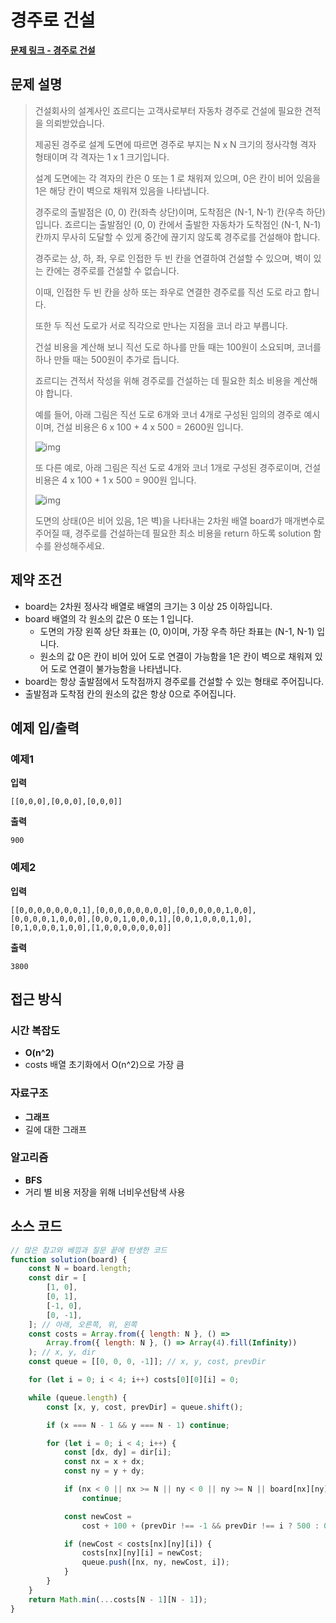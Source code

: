 # 경주로 건설

**[문제 링크 - 경주로 건설](https://school.programmers.co.kr/learn/courses/30/lessons/67259)**

## 문제 설명

> 건설회사의 설계사인 죠르디는 고객사로부터 자동차 경주로 건설에 필요한 견적을 의뢰받았습니다.
>
> 제공된 경주로 설계 도면에 따르면 경주로 부지는 N x N 크기의 정사각형 격자 형태이며 각 격자는 1 x 1 크기입니다.
>
> 설계 도면에는 각 격자의 칸은 0 또는 1 로 채워져 있으며, 0은 칸이 비어 있음을 1은 해당 칸이 벽으로 채워져 있음을 나타냅니다.
>
> 경주로의 출발점은 (0, 0) 칸(좌측 상단)이며, 도착점은 (N-1, N-1) 칸(우측 하단)입니다. 죠르디는 출발점인 (0, 0) 칸에서 출발한 자동차가 도착점인 (N-1, N-1) 칸까지 무사히 도달할 수 있게 중간에 끊기지 않도록 경주로를 건설해야 합니다.
>
> 경주로는 상, 하, 좌, 우로 인접한 두 빈 칸을 연결하여 건설할 수 있으며, 벽이 있는 칸에는 경주로를 건설할 수 없습니다.
>
> 이때, 인접한 두 빈 칸을 상하 또는 좌우로 연결한 경주로를 직선 도로 라고 합니다.
>
> 또한 두 직선 도로가 서로 직각으로 만나는 지점을 코너 라고 부릅니다.
>
> 건설 비용을 계산해 보니 직선 도로 하나를 만들 때는 100원이 소요되며, 코너를 하나 만들 때는 500원이 추가로 듭니다.
>
> 죠르디는 견적서 작성을 위해 경주로를 건설하는 데 필요한 최소 비용을 계산해야 합니다.
>
> 예를 들어, 아래 그림은 직선 도로 6개와 코너 4개로 구성된 임의의 경주로 예시이며, 건설 비용은 6 x 100 + 4 x 500 = 2600원 입니다.
>
> ![img](https://grepp-programmers.s3.ap-northeast-2.amazonaws.com/files/production/0e0911e8-f88e-44fe-8bdc-6856a56df8e0/kakao_road2.png)
>
> 또 다른 예로, 아래 그림은 직선 도로 4개와 코너 1개로 구성된 경주로이며, 건설 비용은 4 x 100 + 1 x 500 = 900원 입니다.
>
> ![img](https://grepp-programmers.s3.ap-northeast-2.amazonaws.com/files/production/3f5d9c5e-d7d9-4248-b111-140a0847e741/kakao_road3.png)
>
> 도면의 상태(0은 비어 있음, 1은 벽)을 나타내는 2차원 배열 board가 매개변수로 주어질 때, 경주로를 건설하는데 필요한 최소 비용을 return 하도록 solution 함수를 완성해주세요.

## 제약 조건

-   board는 2차원 정사각 배열로 배열의 크기는 3 이상 25 이하입니다.
-   board 배열의 각 원소의 값은 0 또는 1 입니다.
    -   도면의 가장 왼쪽 상단 좌표는 (0, 0)이며, 가장 우측 하단 좌표는 (N-1, N-1) 입니다.
    -   원소의 값 0은 칸이 비어 있어 도로 연결이 가능함을 1은 칸이 벽으로 채워져 있어 도로 연결이 불가능함을 나타냅니다.
-   board는 항상 출발점에서 도착점까지 경주로를 건설할 수 있는 형태로 주어집니다.
-   출발점과 도착점 칸의 원소의 값은 항상 0으로 주어집니다.

## 예제 입/출력

### 예제1

**입력**

```
[[0,0,0],[0,0,0],[0,0,0]]
```

**출력**

```
900
```

### 예제2

**입력**

```
[[0,0,0,0,0,0,0,1],[0,0,0,0,0,0,0,0],[0,0,0,0,0,1,0,0],[0,0,0,0,1,0,0,0],[0,0,0,1,0,0,0,1],[0,0,1,0,0,0,1,0],[0,1,0,0,0,1,0,0],[1,0,0,0,0,0,0,0]]
```

**출력**

```
3800
```

## 접근 방식

### 시간 복잡도

-   **O(n^2)**
-   costs 배열 초기화에서 O(n^2)으로 가장 큼

### 자료구조

-   **그래프**
-   길에 대한 그래프

### 알고리즘

-   **BFS**
-   거리 별 비용 저장을 위해 너비우선탐색 사용

## 소스 코드

```javascript
// 많은 참고와 베낌과 질문 끝에 탄생한 코드
function solution(board) {
    const N = board.length;
    const dir = [
        [1, 0],
        [0, 1],
        [-1, 0],
        [0, -1],
    ]; // 아래, 오른쪽, 위, 왼쪽
    const costs = Array.from({ length: N }, () =>
        Array.from({ length: N }, () => Array(4).fill(Infinity))
    ); // x, y, dir
    const queue = [[0, 0, 0, -1]]; // x, y, cost, prevDir

    for (let i = 0; i < 4; i++) costs[0][0][i] = 0;

    while (queue.length) {
        const [x, y, cost, prevDir] = queue.shift();

        if (x === N - 1 && y === N - 1) continue;

        for (let i = 0; i < 4; i++) {
            const [dx, dy] = dir[i];
            const nx = x + dx;
            const ny = y + dy;

            if (nx < 0 || nx >= N || ny < 0 || ny >= N || board[nx][ny] === 1)
                continue;

            const newCost =
                cost + 100 + (prevDir !== -1 && prevDir !== i ? 500 : 0);

            if (newCost < costs[nx][ny][i]) {
                costs[nx][ny][i] = newCost;
                queue.push([nx, ny, newCost, i]);
            }
        }
    }
    return Math.min(...costs[N - 1][N - 1]);
}
```
